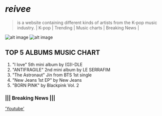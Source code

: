 # *reivee* 
> is a website containing different kinds of artists from the K-pop music industry. |  K-pop | Trending | Music charts | Breaking News |

![alt image](https://64.media.tumblr.com/b31966f3833a8f3d34df6d927fecd9ad/d9c642f23bd55d81-b7/s540x810/f20abd042f5eeab746d9c4282b4fc74bac8bd6b3.gifv)
![alt image](https://64.media.tumblr.com/2044be442a9b9c91295d53f3dfa17a5a/d9c642f23bd55d81-69/s540x810/d01dc4cdb4f9dba955d43015d56772bf951dcbcd.gifv)


## **TOP 5 ALBUMS MUSIC CHART** 
1. "I love" 5th mini album by (G)I-DLE
2. "ANTIFRAGILE" 2nd mini album by LE SERRAFIM 
3. "The Astronaut" Jin from BTS 1st single 
4. "New Jeans 1st EP" by New Jeans 
5. "BORN PINK" by Blackpink Vol. 2

### ||| **Breaking News** |||
['Youtube'](https://www.youtube.com)
